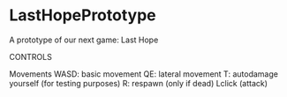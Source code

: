 # LastHopePrototype
A prototype of our next game: Last Hope


CONTROLS

Movements
	WASD: basic movement
	QE: lateral movement
	T: autodamage yourself (for testing purposes)
	R: respawn (only if dead)
	Lclick (attack)